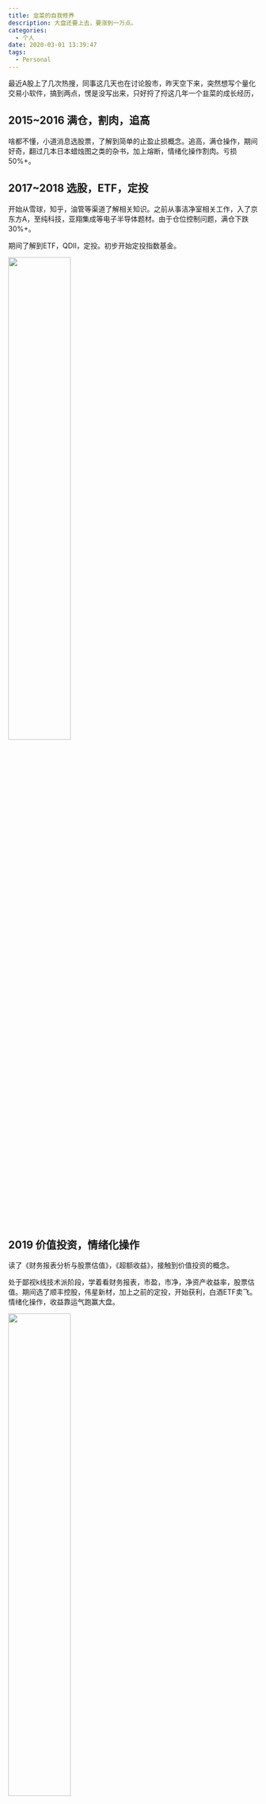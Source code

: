 ```yaml
---
title: 韭菜的自我修养
description: 大盘还要上去，要涨到一万点。
categories:
  - 个人
date: 2020-03-01 13:39:47
tags:
  - Personal
---
```


最近A股上了几次热搜，同事这几天也在讨论股市，昨天空下来，突然想写个量化交易小软件，搞到两点，愣是没写出来，只好捋了捋这几年一个韭菜的成长经历，

## 2015~2016 满仓，割肉，追高
啥都不懂，小道消息选股票，了解到简单的止盈止损概念。追高，满仓操作，期间好奇，翻过几本日本蜡烛图之类的杂书，加上熔断，情绪化操作割肉。亏损50%+。

## 2017~2018 选股，ETF，定投
开始从雪球，知乎，油管等渠道了解相关知识。之前从事洁净室相关工作，入了京东方A，至纯科技，亚翔集成等电子半导体题材。由于仓位控制问题，满仓下跌30%+。

期间了解到ETF，QDII，定投。初步开始定投指数基金。

<img src="jiucai_01.jpeg" width="50%" height="50%">

## 2019 价值投资，情绪化操作
读了《财务报表分析与股票估值》，《超额收益》，接触到价值投资的概念。

处于鄙视k线技术派阶段，学着看财务报表，市盈，市净，净资产收益率，股票估值。期间选了顺丰控股，伟星新材，加上之前的定投，开始获利，白酒ETF卖飞。情绪化操作，收益靠运气跑赢大盘。

<img src="jiucai_02.jpeg" width="50%" height="50%">

## 2020 量化，仓位，技术分析
意识到价值投资需要结合技术分析，最近在看《海龟交易法则》，意识到仓位控制的重要性，短线随机，长线趋势。

量化交易，程序决定，避免人性，情绪化。避免结果偏好，看重预期概率。

<img src="jiucai_03.jpeg" width="50%" height="50%">

> 仓位控制。
避免高频操作：短线随机，长线趋势。
交易策略模型，避免情绪操作。

<img src="jiucai_04.jpeg" width="50%" height="50%">


